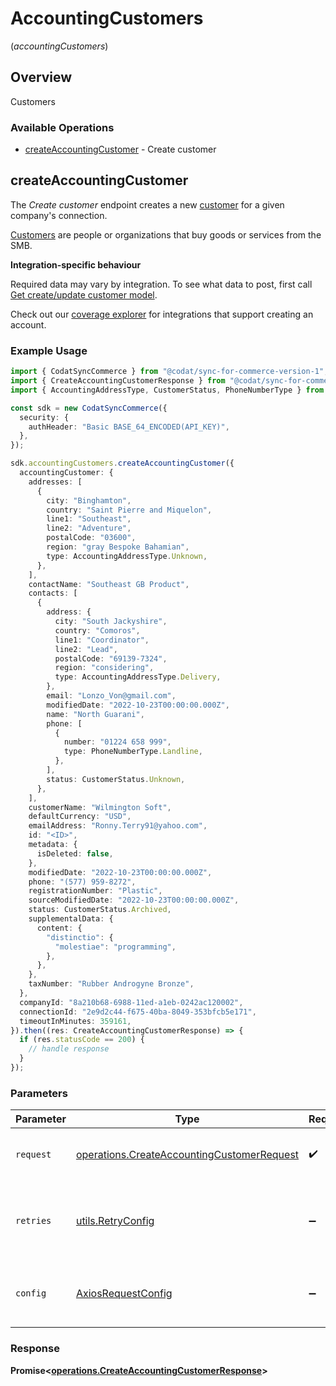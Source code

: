 # AccountingCustomers
(*accountingCustomers*)

## Overview

Customers

### Available Operations

* [createAccountingCustomer](#createaccountingcustomer) - Create customer

## createAccountingCustomer

The *Create customer* endpoint creates a new [customer](https://docs.codat.io/accounting-api#/schemas/Customer) for a given company's connection.

[Customers](https://docs.codat.io/accounting-api#/schemas/Customer) are people or organizations that buy goods or services from the SMB.

**Integration-specific behaviour**

Required data may vary by integration. To see what data to post, first call [Get create/update customer model](https://docs.codat.io/accounting-api#/operations/get-create-update-customers-model).

Check out our [coverage explorer](https://knowledge.codat.io/supported-features/accounting?view=tab-by-data-type&dataType=customers) for integrations that support creating an account.


### Example Usage

```typescript
import { CodatSyncCommerce } from "@codat/sync-for-commerce-version-1";
import { CreateAccountingCustomerResponse } from "@codat/sync-for-commerce-version-1/dist/sdk/models/operations";
import { AccountingAddressType, CustomerStatus, PhoneNumberType } from "@codat/sync-for-commerce-version-1/dist/sdk/models/shared";

const sdk = new CodatSyncCommerce({
  security: {
    authHeader: "Basic BASE_64_ENCODED(API_KEY)",
  },
});

sdk.accountingCustomers.createAccountingCustomer({
  accountingCustomer: {
    addresses: [
      {
        city: "Binghamton",
        country: "Saint Pierre and Miquelon",
        line1: "Southeast",
        line2: "Adventure",
        postalCode: "03600",
        region: "gray Bespoke Bahamian",
        type: AccountingAddressType.Unknown,
      },
    ],
    contactName: "Southeast GB Product",
    contacts: [
      {
        address: {
          city: "South Jackyshire",
          country: "Comoros",
          line1: "Coordinator",
          line2: "Lead",
          postalCode: "69139-7324",
          region: "considering",
          type: AccountingAddressType.Delivery,
        },
        email: "Lonzo_Von@gmail.com",
        modifiedDate: "2022-10-23T00:00:00.000Z",
        name: "North Guarani",
        phone: [
          {
            number: "01224 658 999",
            type: PhoneNumberType.Landline,
          },
        ],
        status: CustomerStatus.Unknown,
      },
    ],
    customerName: "Wilmington Soft",
    defaultCurrency: "USD",
    emailAddress: "Ronny.Terry91@yahoo.com",
    id: "<ID>",
    metadata: {
      isDeleted: false,
    },
    modifiedDate: "2022-10-23T00:00:00.000Z",
    phone: "(577) 959-8272",
    registrationNumber: "Plastic",
    sourceModifiedDate: "2022-10-23T00:00:00.000Z",
    status: CustomerStatus.Archived,
    supplementalData: {
      content: {
        "distinctio": {
          "molestiae": "programming",
        },
      },
    },
    taxNumber: "Rubber Androgyne Bronze",
  },
  companyId: "8a210b68-6988-11ed-a1eb-0242ac120002",
  connectionId: "2e9d2c44-f675-40ba-8049-353bfcb5e171",
  timeoutInMinutes: 359161,
}).then((res: CreateAccountingCustomerResponse) => {
  if (res.statusCode == 200) {
    // handle response
  }
});
```

### Parameters

| Parameter                                                                                                | Type                                                                                                     | Required                                                                                                 | Description                                                                                              |
| -------------------------------------------------------------------------------------------------------- | -------------------------------------------------------------------------------------------------------- | -------------------------------------------------------------------------------------------------------- | -------------------------------------------------------------------------------------------------------- |
| `request`                                                                                                | [operations.CreateAccountingCustomerRequest](../../models/operations/createaccountingcustomerrequest.md) | :heavy_check_mark:                                                                                       | The request object to use for the request.                                                               |
| `retries`                                                                                                | [utils.RetryConfig](../../models/utils/retryconfig.md)                                                   | :heavy_minus_sign:                                                                                       | Configuration to override the default retry behavior of the client.                                      |
| `config`                                                                                                 | [AxiosRequestConfig](https://axios-http.com/docs/req_config)                                             | :heavy_minus_sign:                                                                                       | Available config options for making requests.                                                            |


### Response

**Promise<[operations.CreateAccountingCustomerResponse](../../models/operations/createaccountingcustomerresponse.md)>**

